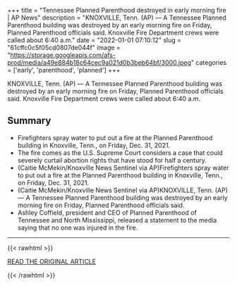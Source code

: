 +++
title = "Tennessee Planned Parenthood destroyed in early morning fire | AP News"
description = "KNOXVILLE, Tenn. (AP) — A Tennessee Planned Parenthood building was destroyed by an early morning fire on Friday, Planned Parenthood officials said.  Knoxville Fire Department crews were called about 6:40 a.m."
date = "2022-01-01 07:10:12"
slug = "61cffc0c5f05cd0807de044f"
image = "https://storage.googleapis.com/afs-prod/media/a49e884b18c64cec9a021d0b3beb64bf/3000.jpeg"
categories = ['early', 'parenthood', 'planned']
+++

KNOXVILLE, Tenn. (AP) — A Tennessee Planned Parenthood building was destroyed by an early morning fire on Friday, Planned Parenthood officials said.  Knoxville Fire Department crews were called about 6:40 a.m.

## Summary

- Firefighters spray water to put out a fire at the Planned Parenthood building in Knoxville, Tenn., on Friday, Dec. 31, 2021.
- The fire comes as the U.S. Supreme Court considers a case that could severely curtail abortion rights that have stood for half a century.
- (Caitie McMekin/Knoxville News Sentinel via AP)Firefighters spray water to put out a fire at the Planned Parenthood building in Knoxville, Tenn., on Friday, Dec. 31, 2021.
- (Caitie McMekin/Knoxville News Sentinel via AP)KNOXVILLE, Tenn. (AP) — A Tennessee Planned Parenthood building was destroyed by an early morning fire on Friday, Planned Parenthood officials said.
- Ashley Coffield, president and CEO of Planned Parenthood of Tennessee and North Mississippi, released a statement to the media saying that no one was injured in the fire.

---

{{< rawhtml >}}
  <p class="article-category">
    <a target="_blank" href="https://apnews.com/article/health-fires-tennessee-knoxville-planned-parenthood-524edc1a8bd12e46774c1fcdf37c6c72">READ THE ORIGINAL ARTICLE</a>
  </p>
{{< /rawhtml >}}
